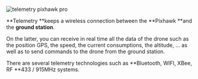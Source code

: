![](https://drotek.com/wp-content/uploads/2017/01/telemetry-250x250.jpg "telemetry pixhawk pro")

**Telemetry **keeps a wireless connection between the **Pixhawk **and the **ground station**.

On the latter, you can receive in real time all the data of the drone such as the position GPS, the speed, the current consumptions, the altitude, ... as well as to send commands to the drone from the ground station.

There are several telemetry technologies such as **Bluetooth, WIFI, XBee, RF **433 / 915MHz systems.



